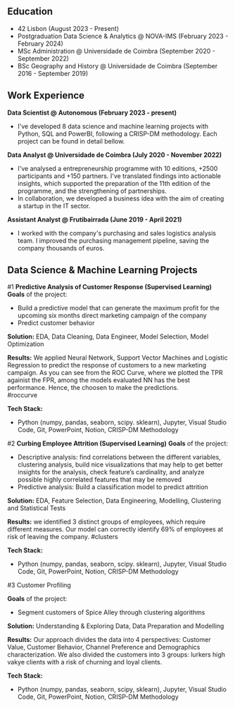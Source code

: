 ## Education 
- 42 Lisbon (August 2023 - Present)
- Postgraduation Data Science & Analytics @ NOVA-IMS (February 2023 - February 2024)
- MSc Administration @ Universidade de Coimbra (September 2020 - September 2022)
- BSc Geography and History @ Universidade de Coimbra (September 2016 - September 2019)

## Work Experience
**Data Scientist @ Autonomous (February 2023 - present)**
- I've developed 8 data science and machine learning projects with Python, SQL and PowerBI, following a CRISP-DM methodology. Each project can be found in detail bellow. 

**Data Analyst @ Universidade de Coimbra (July 2020 - November 2022)**
- I've analysed a entrepreneurship programme with 10 editions, +2500 participants and +150 partners. I've translated findings into actionable insights, which supported the preparation of the 11th edition of the programme, and the strengthening of partnerships.
- In collaboration, we developed a business idea with the aim of creating a startup in the IT sector.

**Assistant Analyst @ Frutibairrada (June 2019 - April 2021)**
- I worked with the company's purchasing and sales logistics analysis team. I improved the purchasing management pipeline, saving the company thousands of euros. 

## Data Science & Machine Learning Projects

#1 **Predictive Analysis of Customer Response (Supervised Learning)**
**Goals** of the project:
- Build a predictive model that can generate the maximum profit for the upcoming six months
direct marketing campaign of the company
- Predict customer behavior

**Solution:** EDA, Data Cleaning, Data Engineer, Model Selection, Model Optimization

**Results:** We applied Neural Network, Support Vector Machines and Logistic Regression to predict the response of customers to a new marketing campaign. 
As you can see from the ROC Curve, where we plotted the TPR againist the FPR, among the models evaluated NN has the best performance. Hence, the choosen to make the predictions.  
#roccurve

**Tech Stack:**
- Python (numpy, pandas, seaborn, scipy. sklearn), Jupyter, Visual Studio Code, Git, PowerPoint, Notion, CRISP-DM Methodology

#2 **Curbing Employee Attrition (Supervised Learning)**
**Goals** of the project:
- Descriptive analysis: find correlations between the different variables, clustering analysis, build nice visualizations that may help to get better insights for the analysis, check feature’s cardinality, and analyze possible highly correlated features that may be removed
- Predictive analysis: Build a classification model to predict attrition

**Solution:** EDA, Feature Selection, Data Engineering, Modelling, Clustering and Statistical Tests

**Results:** we identified 3 distinct groups of employees, which require different measures. Our model can correctly identify 69% of employees at risk of leaving the company.
#clusters

**Tech Stack:**
- Python (numpy, pandas, seaborn, scipy. sklearn), Jupyter, Visual Studio Code, Git, PowerPoint, Notion, CRISP-DM Methodology

#3 Customer Profiling 

**Goals** of the project:
- Segment customers of Spice Alley through clustering algorithms

**Solution:** Understanding & Exploring Data, Data Preparation and Modelling

**Results:** Our approach divides the data into 4 perspectives: Customer Value, Customer Behavior, Channel Preference and Demographics characterization. We also divided the customers into 3 groups: lurkers high vakye clients with a risk of churning and loyal clients. 

**Tech Stack:**
- Python (numpy, pandas, seaborn, scipy, sklearn), Jupyter, Visual Studio Code, Git, PowerPoint, Notion, CRISP-DM Methodology
